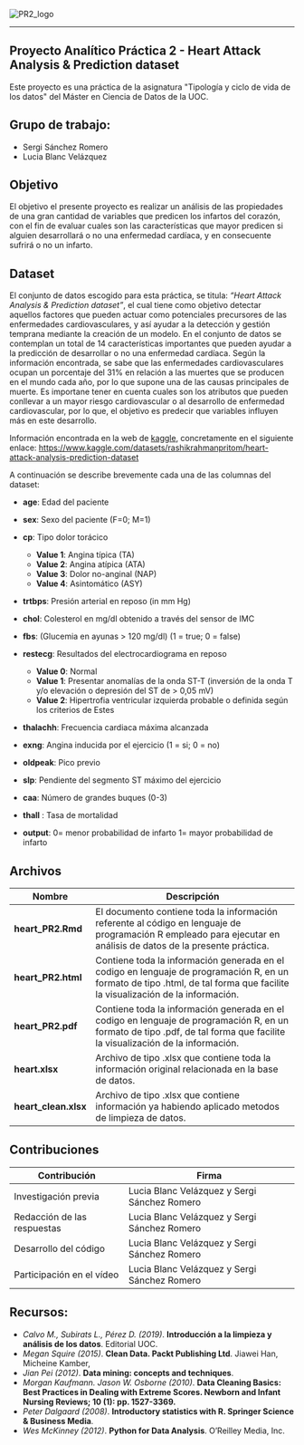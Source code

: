 ![PR2_logo](https://github.com/LuciaBlancV/Tipologia_PR2/assets/148953141/ab2348c8-a18e-47ef-81d1-6feca4de663d)

***

## Proyecto Analítico Práctica 2 - Heart Attack Analysis & Prediction dataset

Este proyecto es una práctica de la asignatura "Tipología y ciclo de vida de los datos" del Máster en Ciencia de Datos de la UOC.

## Grupo de trabajo:

+ Sergi Sánchez Romero
+ Lucia Blanc Velázquez


## Objetivo
El objetivo el presente proyecto es realizar un análisis de las propiedades de una gran cantidad de variables que predicen los infartos del corazón, con el fin de evaluar cuales son las características que mayor predicen si alguien desarrollará o no una enfermedad cardíaca, y en consecuente sufrirá o no un infarto. 

## Dataset

El conjunto de datos escogido para esta práctica, se titula: *“Heart Attack Analysis & Prediction dataset”*, el cual tiene como objetivo detectar aquellos factores que pueden actuar como potenciales precursores de las enfermedades cardiovasculares, y así ayudar a la detección y gestión temprana mediante la creación de un modelo. En el conjunto de datos se contemplan un total de 14 características importantes que pueden ayudar a la predicción de desarrollar o no una enfermedad cardíaca. Según la información encontrada, se sabe que las enfermedades cardiovasculares ocupan un porcentaje del 31% en relación a las muertes que se producen en el mundo cada año, por lo que supone una de las causas principales de muerte. Es importane tener en cuenta cuales son los atributos que pueden conllevar a un mayor riesgo cardiovascular o al desarrollo de enfermedad cardiovascular, por lo que, el objetivo es predecir que variables influyen más en este desarrollo.

Información encontrada en la web de [kaggle](https://www.kaggle.com/datasets),
concretamente en el siguiente enlace: https://www.kaggle.com/datasets/rashikrahmanpritom/heart-attack-analysis-prediction-dataset


A continuación se describe brevemente cada una de las columnas del dataset: 

+ **age**: Edad del paciente
+ **sex**: Sexo del paciente (F=0; M=1)
+ **cp**: Tipo dolor torácico
  - **Value 1**: Angina típica (TA)
  - **Value 2**: Angina atípica (ATA)
  - **Value 3**: Dolor no-anginal (NAP)
  - **Value 4**: Asintomático (ASY)
   
+ **trtbps**: Presión arterial en reposo (in mm Hg)
+ **chol**: Colesterol en mg/dl obtenido a través del sensor de IMC
+ **fbs**: (Glucemia en ayunas > 120 mg/dl) (1 = true; 0 = false)
+ **restecg**: Resultados del electrocardiograma en reposo
  - **Value 0**: Normal
  - **Value 1**: Presentar anomalías de la onda ST-T (inversión de la onda T y/o elevación o depresión del ST de > 0,05 mV)
  - **Value 2**: Hipertrofia ventricular izquierda probable o definida según los criterios de Estes
   
+ **thalachh**: Frecuencia cardiaca máxima alcanzada
+ **exng**: Angina inducida por el ejercicio (1 = si; 0 = no)
+ **oldpeak**: Pico previo
+ **slp**: Pendiente del segmento ST máximo del ejercicio
+ **caa**: Número de grandes buques (0-3)
+ **thall** : Tasa de mortalidad
+ **output**: 0= menor probabilidad de infarto 1= mayor probabilidad de infarto



## Archivos

| Nombre         | Descripción           | 
| ------------- |-------------| 
| **heart_PR2.Rmd**      | El documento contiene toda la información referente al código en lenguaje de programación R empleado para ejecutar en análisis de datos de la presente práctica. | 
| **heart_PR2.html**    | Contiene toda la información generada en el codigo en lenguaje de programación R, en un formato de tipo .html, de tal forma que facilite la visualización de la información.      | 
| **heart_PR2.pdf**    | Contiene toda la información generada en el codigo en lenguaje de programación R, en un formato de tipo .pdf, de tal forma que facilite la visualización de la información.      | 
| **heart.xlsx** | Archivo de tipo .xlsx que contiene toda la información original relacionada en la base de datos.      | 
| **heart_clean.xlsx** | Archivo de tipo .xlsx que contiene información ya habiendo aplicado metodos de limpieza de datos.      | 



## Contribuciones 
| Contribución        | Firma           | 
| ------------- |-------------| 
| Investigación previa        | Lucia Blanc Velázquez y Sergi Sánchez Romero          | 
| Redacción de las respuestas |Lucia Blanc Velázquez y Sergi Sánchez Romero    | 
| Desarrollo del código        |Lucia Blanc Velázquez y Sergi Sánchez Romero             | 
| Participación en el vídeo |Lucia Blanc Velázquez y Sergi Sánchez Romero       |




## Recursos:

+ *Calvo M., Subirats L., Pérez D. (2019)*. **Introducción a la limpieza y análisis de los datos**. Editorial UOC. 
+ *Megan Squire (2015)*. **Clean Data. Packt Publishing Ltd**. Jiawei Han, Micheine Kamber, 
+ *Jian Pei (2012)*. **Data mining: concepts and techniques**. 
+ *Morgan Kaufmann. Jason W. Osborne (2010)*. **Data Cleaning Basics: Best Practices in Dealing with Extreme Scores. Newborn and Infant Nursing Reviews; 10 (1): pp. 1527-3369.** 
+ *Peter Dalgaard (2008)*. **Introductory statistics with R. Springer Science & Business Media**. 
+ *Wes McKinney (2012)*. **Python for Data Analysis**. O’Reilley Media, Inc.
